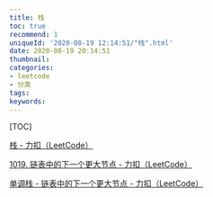 ```yaml
---
title: 栈
toc: true
recommend: 1
uniqueId: '2020-08-19 12:14:51/"栈".html'
date: 2020-08-19 20:14:51
thumbnail:
categories:
- leetcode
- 分类
tags:
keywords:
---
```


[TOC]



[栈 - 力扣（LeetCode）](https://leetcode-cn.com/tag/stack/)

<!--more-->



[1019. 链表中的下一个更大节点 - 力扣（LeetCode）](https://leetcode-cn.com/problems/next-greater-node-in-linked-list/submissions/)

[单调栈 - 链表中的下一个更大节点 - 力扣（LeetCode）](https://leetcode-cn.com/problems/next-greater-node-in-linked-list/solution/dan-diao-zhan-by-yi-wen-statistics-2/)

```python

```

